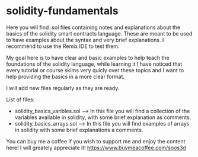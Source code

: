 # solidity-fundamentals
Here you will find .sol files containing notes and explanations about the basics of the solidity smart contracts language. These are meant to be used to have examples about the syntax and very brief explanations. I recommend to use the Remix IDE to test them.

My goal here is to have clear and basic examples to help teach the foundations of the solidity language, while learning it I have noticed that every tutorial or course skims very quicly over these topics and I want to help providing the basics in a more clear format.

I will add new files regularly as they are ready.

List of files:

- solidity_basics_varibles.sol --> In this file you will find a collection of the variables available in solidity, with some brief explanation as comments.
- solidity_basics_arrays.sol   --> In this file you will find examples of arrays in solidity with some brief explanations a comments.


You can buy me a coffee if you wish to support me and enjoy the content here! I will greately appreciate it! https://www.buymeacoffee.com/soos3d
